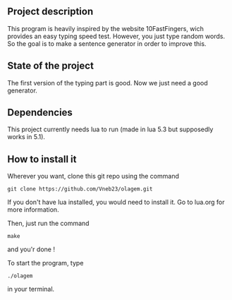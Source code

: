 ## Project description

This program is heavily inspired by the website 10FastFingers, wich provides an easy typing speed test. However, you just type random words. So the goal is to make a sentence generator in order to improve this.

## State of the project

The first version of the typing part is good. Now we just need a good generator.

## Dependencies

This project currently needs lua to run (made in lua 5.3 but supposedly works in 5.1).

## How to install it

Wherever you want, clone this git repo using the command
```
git clone https://github.com/Vneb23/olagem.git
```

If you don't have lua installed, you would need to install it. Go to lua.org for more information.

Then, just run the  command
```
make
```
and you'r done !

To start the program, type
```
./olagem
```
in your terminal.
